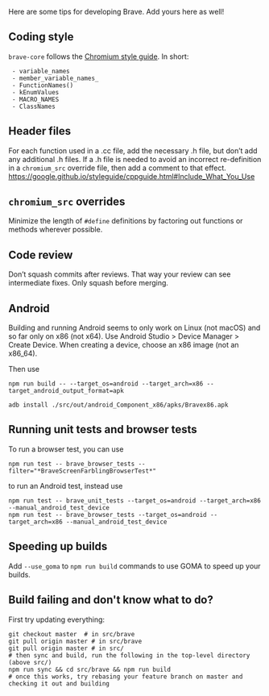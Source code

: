 Here are some tips for developing Brave. Add yours here as well!

## Coding style

`brave-core` follows the [Chromium style guide](https://google.github.io/styleguide/cppguide.html). In short:
```
 - variable_names
 - member_variable_names_
 - FunctionNames()
 - kEnumValues
 - MACRO_NAMES
 - ClassNames
```

## Header files
For each function used in a .cc file, add the necessary .h file, but don’t add any additional .h files. If a .h file is needed to avoid an incorrect re-definition in a `chromium_src` override file, then add a comment to that effect. https://google.github.io/styleguide/cppguide.html#Include_What_You_Use

## `chromium_src` overrides
Minimize the length of `#define` definitions by factoring out functions or methods wherever possible.

## Code review

Don’t squash commits after reviews. That way your review can see intermediate fixes. Only squash before merging.

## Android

Building and running Android seems to only work on Linux (not macOS) and so far only on x86 (not x64). Use Android Studio > Device Manager > Create Device. When creating a device, choose an x86 image (not an x86_64).

Then use 
```
npm run build -- --target_os=android --target_arch=x86 --target_android_output_format=apk
```

```
adb install ./src/out/android_Component_x86/apks/Bravex86.apk
```

## Running unit tests and browser tests
To run a browser test, you can use
```
npm run test -- brave_browser_tests --filter="*BraveScreenFarblingBrowserTest*"
```
to run an Android test, instead use
```
npm run test -- brave_unit_tests --target_os=android --target_arch=x86 --manual_android_test_device
npm run test -- brave_browser_tests --target_os=android --target_arch=x86 --manual_android_test_device
```

## Speeding up builds
Add `--use_goma` to `npm run build` commands to use GOMA to speed up your builds.

## Build failing and don't know what to do?

First try updating everything:
```
git checkout master  # in src/brave
git pull origin master # in src/brave
git pull origin master # in src/
# then sync and build, run the following in the top-level directory (above src/)
npm run sync && cd src/brave && npm run build 
# once this works, try rebasing your feature branch on master and checking it out and building
```
